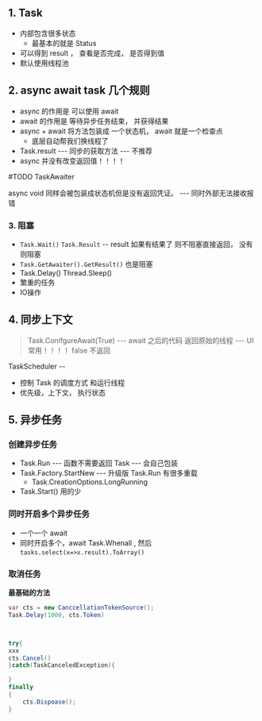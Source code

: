 
##  1. Task

- 内部包含很多状态 
	- 最基本的就是 Status
- 可以得到 result ， 查看是否完成， 是否得到值
- 默认使用线程池

## 2. async await task 几个规则

- async 的作用是  可以使用 await 
- await 的作用是 等待异步任务结束， 并获得结果
- async + await  将方法包装成 一个状态机，  await 就是一个检查点
	- 底层自动帮我们换线程了
- Task.result  --- 同步的获取方法 --- 不推荐
- async  并没有改变返回值！！！！


#TODO  TaskAwaiter


async void  同样会被包装成状态机但是没有返回凭证。  --- 同时外部无法接收报错

### 3. 阻塞

- `Task.Wait()`  `Task.Result` -- result 如果有结果了 则不阻塞直接返回， 没有则阻塞
- `Task.GetAwaiter().GetResult()`  也是阻塞
- Task.Delay()  Thread.Sleep()
- 繁重的任务
- IO操作

## 4. 同步上下文

> Task.ConifgureAwait(True)  --- await 之后的代码  返回原始的线程   --- UI常用！！！！
> false 不返回


TaskScheduler  --
- 控制 Task 的调度方式 和运行线程
- 优先级，上下文， 执行状态


## 5. 异步任务

### 创建异步任务

- Task.Run   --- 函数不需要返回 Task --- 会自己包装
- Task.Factory.StartNew --- 升级版 Task.Run 有很多重载
	- Task.CreationOptions.LongRunning
- Task.Start()  用的少

### 同时开启多个异步任务

- 一个一个 await 
- 同时开启多个，await  Task.Whenall ,  然后 `tasks.select(x=>x.result).ToArray()`

### 取消任务

**最基础的方法**

```c#
var cts = new CanccellationTokenSource();
Task.Delay(1000, cts.Token)



try{
xxx
cts.Cancel()
}catch(TaskCanceledException){

}
finally
{
	cts.Dispoase();
}

```


